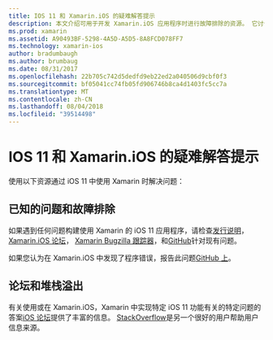```yaml
---
title: IOS 11 和 Xamarin.iOS 的疑难解答提示
description: 本文介绍可用于开发 Xamarin.iOS 应用程序时进行故障排除的资源。 它讨论了 bug 报告，发行说明，Xamarin 版本博客和支持选项。
ms.prod: xamarin
ms.assetid: A90493BF-5298-4A5D-A5D5-8A8FCD078FF7
ms.technology: xamarin-ios
author: bradumbaugh
ms.author: brumbaug
ms.date: 08/31/2017
ms.openlocfilehash: 22b705c742d5dedfd9eb22ed2a040506d9cbf0f3
ms.sourcegitcommit: bf05041cc74fb05fd906746b8ca4d1403fc5cc7a
ms.translationtype: MT
ms.contentlocale: zh-CN
ms.lasthandoff: 08/04/2018
ms.locfileid: "39514498"
---
```

# <a name="troubleshooting-tips-for-ios-11-and-xamarinios"></a>IOS 11 和 Xamarin.iOS 的疑难解答提示

使用以下资源通过 iOS 11 中使用 Xamarin 时解决问题：

## <a name="known-issues-and-troubleshooting"></a>已知的问题和故障排除

如果遇到任何问题构建使用 Xamarin 的 iOS 11 应用程序，请检查[发行说明](http://releases.xamarin.com/)， [Xamarin.iOS 论坛](https://forums.xamarin.com/categories/ios)， [Xamarin Bugzilla 跟踪器](https://bugzilla.xamarin.com/query.cgi?product=iOS)，和[GitHub](https://github.com/xamarin/xamarin-macios/issues)针对现有问题。

如果您认为在 Xamarin.iOS 中发现了程序错误，报告此问题[GitHub 上](https://github.com/xamarin/xamarin-macios/issues)。

## <a name="forums-and-stackoverflow"></a>论坛和堆栈溢出

有关使用或在 Xamarin.iOS，Xamarin 中实现特定 iOS 11 功能有关的特定问题的答案[iOS 论坛](http://forums.xamarin.com/categories/ios)提供了丰富的信息。 [StackOverflow](http://stackoverflow.com/search?tab=newest&q=xamarin)是另一个很好的用户帮助用户信息来源。
